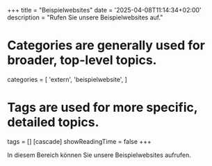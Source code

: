 +++
title = "Beispielwebsites"
date = '2025-04-08T11:14:34+02:00'
description = "Rufen Sie unsere Beispielwebsites auf."
# Categories are generally used for broader, top-level topics.
categories = [
 'extern',
 'beispielwebsite',
]
# Tags are used for more specific, detailed topics.
tags = []
[cascade]
showReadingTime = false
+++

In diesem Bereich können Sie unsere Beispielwebsites aufrufen.
